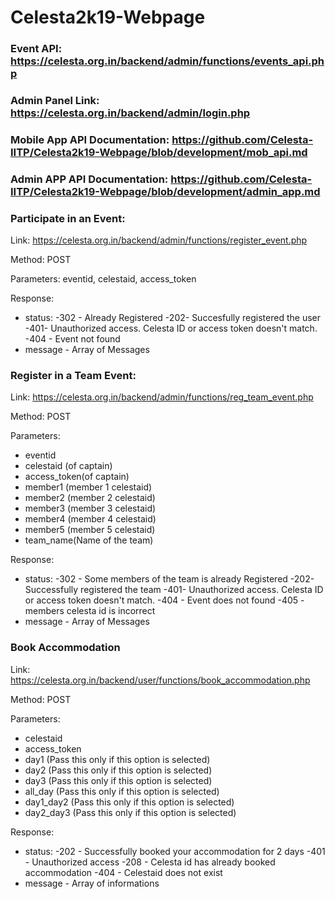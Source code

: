 
# Celesta2k19-Webpage


### Event API: https://celesta.org.in/backend/admin/functions/events_api.php
### Admin Panel Link: https://celesta.org.in/backend/admin/login.php

### Mobile App API Documentation: https://github.com/Celesta-IITP/Celesta2k19-Webpage/blob/development/mob_api.md
### Admin APP API Documentation: https://github.com/Celesta-IITP/Celesta2k19-Webpage/blob/development/admin_app.md

### Participate in an Event:
Link: https://celesta.org.in/backend/admin/functions/register_event.php

Method: POST

Parameters: eventid, celestaid, access_token

Response:
* status:
-302 - Already Registered
-202- Succesfully registered the user
-401- Unauthorized access. Celesta ID or access token doesn't match.
-404 - Event not found
* message - Array of Messages

### Register in a Team Event:

Link: https://celesta.org.in/backend/admin/functions/reg_team_event.php

Method: POST

Parameters:
* eventid
* celestaid (of captain)
* access_token(of captain)
* member1 (member 1 celestaid)
* member2 (member 2 celestaid)
* member3 (member 3 celestaid)
* member4 (member 4 celestaid)
* member5 (member 5 celestaid)
* team_name(Name of the team)

Response:

* status:
-302 - Some members of the team is already Registered
-202- Successfully registered the team
-401- Unauthorized access. Celesta ID or access token doesn't match.
-404 - Event does not found
-405 - members celesta id is incorrect
* message - Array of Messages


### Book Accommodation

Link: https://celesta.org.in/backend/user/functions/book_accommodation.php

Method: POST

Parameters:
* celestaid
* access_token
* day1 (Pass this only if this option is selected)
* day2 (Pass this only if this option is selected)
* day3 (Pass this only if this option is selected)
* all_day (Pass this only if this option is selected)
* day1_day2 (Pass this only if this option is selected)
* day2_day3 (Pass this only if this option is selected)

Response:
* status:
-202 - Successfully booked your accommodation for 2 days
-401 - Unauthorized access
-208 - Celesta id has already booked accommodation
-404 - Celestaid does not exist
* message - Array of informations

